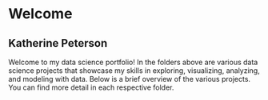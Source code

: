 
# Welcome
## Katherine Peterson
Welcome to my data science portfolio! In the folders above are various data science projects that showcase my skills in exploring, visualizing, analyzing, and modeling with data. Below is a brief overview of the various projects.  You can find more detail in each respective folder.

